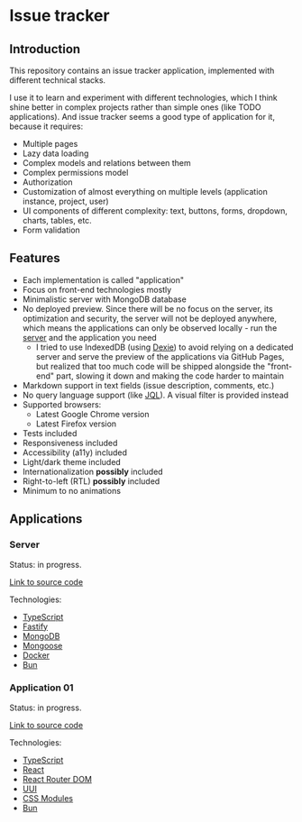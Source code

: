 # Issue tracker

## Introduction

This repository contains an issue tracker application, implemented with different technical stacks.

I use it to learn and experiment with different technologies, which I think shine better in complex projects rather than simple ones (like TODO applications). And issue tracker seems a good type of application for it, because it requires:

* Multiple pages
* Lazy data loading
* Complex models and relations between them
* Complex permissions model
* Authorization
* Customization of almost everything on multiple levels (application instance, project, user)
* UI components of different complexity: text, buttons, forms, dropdown, charts, tables, etc.
* Form validation

## Features

* Each implementation is called "application"
* Focus on front-end technologies mostly
* Minimalistic server with MongoDB database
* No deployed preview. Since there will be no focus on the server, its optimization and security, the server will not be deployed anywhere, which means the applications can only be observed locally - run the [server](#server) and the application you need
  * I tried to use IndexedDB (using [Dexie](https://dexie.org)) to avoid relying on a dedicated server and serve the preview of the applications via GitHub Pages, but realized that too much code will be shipped alongside the "front-end" part, slowing it down and making the code harder to maintain
* Markdown support in text fields (issue description, comments, etc.)
* No query language support (like [JQL](https://www.atlassian.com/blog/jira/jql-the-most-flexible-way-to-search-jira-14)). A visual filter is provided instead
* Supported browsers:
  * Latest Google Chrome version
  * Latest Firefox version
* Tests included
* Responsiveness included
* Accessibility (a11y) included
* Light/dark theme included
* Internationalization **possibly** included
* Right-to-left (RTL) **possibly** included
* Minimum to no animations

## Applications

### Server

Status: in progress.

[Link to source code](https://github.com/vasilii-kovalev/issue-tracker/tree/main/server)

Technologies:

* [TypeScript](https://www.typescriptlang.org)
* [Fastify](https://fastify.dev)
* [MongoDB](https://www.mongodb.com)
* [Mongoose](https://mongoosejs.com)
* [Docker](https://www.docker.com)
* [Bun](https://bun.sh)

### Application 01

Status: in progress.

[Link to source code](https://github.com/vasilii-kovalev/issue-tracker/tree/main/application-01)

Technologies:

* [TypeScript](https://www.typescriptlang.org)
* [React](https://react.dev)
* [React Router DOM](https://v5.reactrouter.com/web)
* [UUI](https://uui.epam.com)
* [CSS Modules](https://github.com/css-modules/css-modules)
* [Bun](https://bun.sh)

